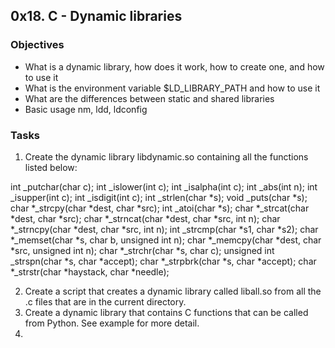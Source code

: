 ## 0x18. C - Dynamic libraries

### Objectives
 * What is a dynamic library, how does it work, how to create one, and how to use it
 * What is the environment variable $LD_LIBRARY_PATH and how to use it
 * What are the differences between static and shared libraries
 * Basic usage nm, ldd, ldconfig
### Tasks
1. Create the dynamic library libdynamic.so containing all the functions listed below:

int _putchar(char c);
int _islower(int c);
int _isalpha(int c);
int _abs(int n);
int _isupper(int c);
int _isdigit(int c);
int _strlen(char *s);
void _puts(char *s);
char *_strcpy(char *dest, char *src);
int _atoi(char *s);
char *_strcat(char *dest, char *src);
char *_strncat(char *dest, char *src, int n);
char *_strncpy(char *dest, char *src, int n);
int _strcmp(char *s1, char *s2);
char *_memset(char *s, char b, unsigned int n);
char *_memcpy(char *dest, char *src, unsigned int n);
char *_strchr(char *s, char c);
unsigned int _strspn(char *s, char *accept);
char *_strpbrk(char *s, char *accept);
char *_strstr(char *haystack, char *needle);

2. Create a script that creates a dynamic library called liball.so from all the .c files that are in the current directory.
3. Create a dynamic library that contains C functions that can be called from Python. See example for more detail.
4. 
